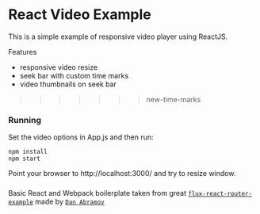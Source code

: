 React Video Example
=========================

This is a simple example of responsive video player using ReactJS.

Features

* responsive video resize
* seek bar with custom time marks
* video thumbnails on seek bar


>>>>>>> new-time-marks

### Running

Set the video options in App.js and then run:

```
npm install
npm start
```

Point your browser to http://localhost:3000/ and try to resize window.

### 

Basic React and Webpack boilerplate taken from great [`flux-react-router-example`](https://github.com/gaearon/flux-react-router-example/) made by [`Dan Abramov`](https://github.com/gaearon/)
